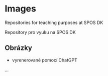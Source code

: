 # Images
Repositories for teaching purposes at SPOS DK

Repository pro vyuku na SPOS DK

## Obrázky

- vyrenerované pomocí ChatGPT

...